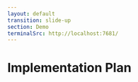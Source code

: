 ```yaml
---
layout: default
transition: slide-up
section: Demo
terminalSrc: http://localhost:7681/
---
```


# Implementation Plan

<TtydFrame
class="mt-8 max-w-186 h-103"
:src="$frontmatter.terminalSrc"
/>
